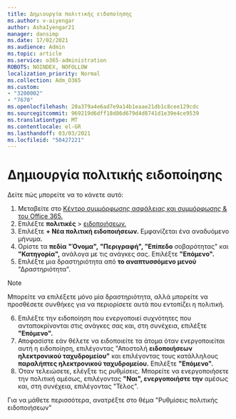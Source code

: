 ```yaml
---
title: Δημιουργία πολιτικής ειδοποίησης
ms.author: v-aiyengar
author: AshaIyengar21
manager: dansimp
ms.date: 17/02/2021
ms.audience: Admin
ms.topic: article
ms.service: o365-administration
ROBOTS: NOINDEX, NOFOLLOW
localization_priority: Normal
ms.collection: Adm_O365
ms.custom:
- "3200002"
- "7670"
ms.openlocfilehash: 20a379a4e6ad7e9a14b1eaae21db1c8cee129cdc
ms.sourcegitcommit: 969219d6dff18d86d679d4d8741d1e39e4ce9539
ms.translationtype: MT
ms.contentlocale: el-GR
ms.lasthandoff: 03/03/2021
ms.locfileid: "50427221"
---
```

# <a name="create-an-alert-policy"></a>Δημιουργία πολιτικής ειδοποίησης

Δείτε πώς μπορείτε να το κάνετε αυτό:

1. Μεταβείτε στο [Κέντρο συμμόρφωσης ασφάλειας και συμμόρφωσης & του Office 365.](https://go.microsoft.com/fwlink/p/?linkid=2077143)
1. Επιλέξτε **πολιτικές**  >  [ειδοποιήσεων.](https://go.microsoft.com/fwlink/?linkid=2103208)
1. Επιλέξτε **+ Νέα πολιτική ειδοποιήσεων.** Εμφανίζεται ένα αναδυόμενο μήνυμα.
1. Ορίστε τα **πεδία** **"Όνομα",** **"Περιγραφή", "Επίπεδο** σοβαρότητας" και **"Κατηγορία",** ανάλογα με τις ανάγκες σας. Επιλέξτε **"Επόμενο".**
1. Επιλέξτε μια δραστηριότητα από **το αναπτυσσόμενο μενού** "Δραστηριότητα".
> [!NOTE]
>  Μπορείτε να επιλέξετε μόνο μία δραστηριότητα, αλλά μπορείτε να προσθέσετε συνθήκες για να περιορίσετε αυτά που εντοπίζει η πολιτική.
6. Επιλέξτε την ειδοποίηση που ενεργοποιεί συχνότητες που ανταποκρίνονται στις ανάγκες σας και, στη συνέχεια, επιλέξτε **"Επόμενο".**
7. Αποφασίστε εάν θέλετε να ειδοποιείτε τα άτομα όταν ενεργοποιείται αυτή η ειδοποίηση, επιλέγοντας "Αποστολή **ειδοποιήσεων ηλεκτρονικού ταχυδρομείου"** και επιλέγοντας τους κατάλληλους **παραλήπτες ηλεκτρονικού ταχυδρομείου.** Επιλέξτε **"Επόμενο".**
8. Όταν τελειώσετε, ελέγξτε τις ρυθμίσεις. Μπορείτε να ενεργοποιήσετε την πολιτική αμέσως, επιλέγοντας **"Ναι", ενεργοποιήστε την** αμέσως και, στη συνέχεια, επιλέγοντας "Τέλος". 

Για να μάθετε περισσότερα, ανατρέξτε στο θέμα "Ρυθμίσεις πολιτικής ειδοποιήσεων"

